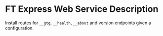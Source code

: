 # FT Express Web Service Description

Install routes for `__gtg`, `__health`, `__about` and version endpoints given
a configuration.
